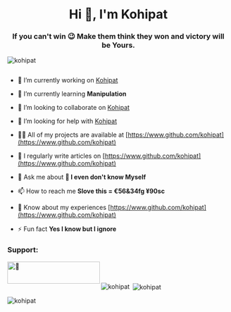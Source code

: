 <h1 align="center">Hi 👋, I'm Kohipat</h1>
<h3 align="center">If you can't win 😉 Make them think they won and victory will be Yours.</h3>

<p align="left"> <img src="https://komarev.com/ghpvc/?username=kohipat&label=Profile%20views&color=0e75b6&style=flat" alt="kohipat" /> </p>


<p align="left"> <a href="https://twitter.com/" target="blank"><img src="https://img.shields.io/twitter/follow/?logo=twitter&style=for-the-badge" alt="" /></a> </p>

- 🔭 I’m currently working on [Kohipat](https://www.github.com/Kohipat)

- 🌱 I’m currently learning **Manipulation**

- 👯 I’m looking to collaborate on [Kohipat](https://www.github.com/kohipat)

- 🤝 I’m looking for help with [Kohipat](https://www.github.com/kohipat)

- 👨‍💻 All of my projects are available at [https://www.github.com/kohipat](https://www.github.com/kohipat)

- 📝 I regularly write articles on [https://www.github.com/kohipat](https://www.github.com/kohipat)

- 💬 Ask me about **🤔 I even don't know Myself**

- 📫 How to reach me **Slove this = €56&34fg ¥90sc**

- 📄 Know about my experiences [https://www.github.com/kohipat](https://www.github.com/kohipat)

- ⚡ Fun fact **Yes I know but I ignore**

<h3 align="left">Support:</h3>
<p><a href="https://www.buymeacoffee.com/Kohipat"> <img align="left" src="https://cdn.buymeacoffee.com/buttons/v2/default-yellow.png" height="50" width="210" alt="🙇" /></a></p><br><br>

<p><img align="left" src="https://github-readme-stats.vercel.app/api/top-langs?username=kohipat&show_icons=true&locale=en&layout=compact" alt="kohipat" /></p>

<p>&nbsp;<img align="center" src="https://github-readme-stats.vercel.app/api?username=kohipat&show_icons=true&locale=en" alt="kohipat" /></p>

<p><img align="center" src="https://github-readme-streak-stats.herokuapp.com/?user=kohipat&" alt="kohipat" /></p>
